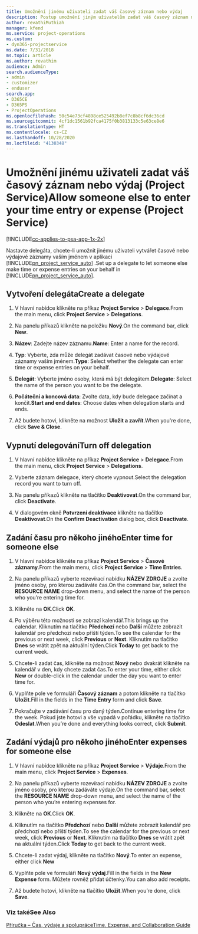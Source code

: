 ```yaml
---
title: Umožnění jinému uživateli zadat váš časový záznam nebo výdaj
description: Postup umožnění jiným uživatelům zadat váš časový záznam nebo výdaj v Project Service
author: revathiMuthiah
manager: kfend
ms.service: project-operations
ms.custom:
- dyn365-projectservice
ms.date: 7/31/2018
ms.topic: article
ms.author: revathim
audience: Admin
search.audienceType:
- admin
- customizer
- enduser
search.app:
- D365CE
- D365PS
- ProjectOperations
ms.openlocfilehash: 50c54e73cf4898ce525492b8ef7c8b8cf6dc36cd
ms.sourcegitcommit: 4cf1dc1561b92fca4175f0b3813133c5e63ce8e6
ms.translationtype: HT
ms.contentlocale: cs-CZ
ms.lasthandoff: 10/28/2020
ms.locfileid: "4130348"
---
```

# <a name="allow-someone-else-to-enter-your-time-entry-or-expense-project-service"></a><span data-ttu-id="e8543-103">Umožnění jinému uživateli zadat váš časový záznam nebo výdaj (Project Service)</span><span class="sxs-lookup"><span data-stu-id="e8543-103">Allow someone else to enter your time entry or expense (Project Service)</span></span>

[!INCLUDE[cc-applies-to-psa-app-1x-2x](../includes/cc-applies-to-psa-app-1x-2x.md)]

<span data-ttu-id="e8543-104">Nastavte delegáta, chcete-li umožnit jinému uživateli vytvářet časové nebo výdajové záznamy vaším jménem v aplikaci [!INCLUDE[pn_project_service_auto](../includes/pn-project-service-auto.md)] .</span><span class="sxs-lookup"><span data-stu-id="e8543-104">Set up a delegate to let someone else make time or expense entries on your behalf in [!INCLUDE[pn_project_service_auto](../includes/pn-project-service-auto.md)].</span></span>  
  
## <a name="create-a-delegate"></a><span data-ttu-id="e8543-105">Vytvoření delegáta</span><span class="sxs-lookup"><span data-stu-id="e8543-105">Create a delegate</span></span>  
  
1.  <span data-ttu-id="e8543-106">V hlavní nabídce klikněte na příkaz **Project Service** > **Delegace**.</span><span class="sxs-lookup"><span data-stu-id="e8543-106">From the main menu, click **Project Service** > **Delegations**.</span></span>  
  
2.  <span data-ttu-id="e8543-107">Na panelu příkazů klikněte na položku **Nový**.</span><span class="sxs-lookup"><span data-stu-id="e8543-107">On the command bar, click **New**.</span></span>  
  
3. <span data-ttu-id="e8543-108">**Název**: Zadejte název záznamu.</span><span class="sxs-lookup"><span data-stu-id="e8543-108">**Name**: Enter a name for the record.</span></span>  
  
4. <span data-ttu-id="e8543-109">**Typ**: Vyberte, zda může delegát zadávat časové nebo výdajové záznamy vaším jménem.</span><span class="sxs-lookup"><span data-stu-id="e8543-109">**Type**: Select whether the delegate can enter time or expense entries on your behalf.</span></span>  
  
5. <span data-ttu-id="e8543-110">**Delegát**: Vyberte jméno osoby, která má být delegátem.</span><span class="sxs-lookup"><span data-stu-id="e8543-110">**Delegate**: Select the name of the person you want to be the delegate.</span></span>  
  
6. <span data-ttu-id="e8543-111">**Počáteční a koncová data**: Zvolte data, kdy bude delegace začínat a končit.</span><span class="sxs-lookup"><span data-stu-id="e8543-111">**Start and end dates**: Choose dates when delegation starts and ends.</span></span>  
  
7.  <span data-ttu-id="e8543-112">Až budete hotovi, klikněte na možnost **Uložit a zavřít**.</span><span class="sxs-lookup"><span data-stu-id="e8543-112">When you're done, click **Save & Close**.</span></span>  
  
## <a name="turn-off-delegation"></a><span data-ttu-id="e8543-113">Vypnutí delegování</span><span class="sxs-lookup"><span data-stu-id="e8543-113">Turn off delegation</span></span>  
  
1.  <span data-ttu-id="e8543-114">V hlavní nabídce klikněte na příkaz **Project Service** > **Delegace**.</span><span class="sxs-lookup"><span data-stu-id="e8543-114">From the main menu, click **Project Service** > **Delegations**.</span></span>  
  
2.  <span data-ttu-id="e8543-115">Vyberte záznam delegace, který chcete vypnout.</span><span class="sxs-lookup"><span data-stu-id="e8543-115">Select the delegation record you want to turn off.</span></span>  
  
3.  <span data-ttu-id="e8543-116">Na panelu příkazů klikněte na tlačítko **Deaktivovat**.</span><span class="sxs-lookup"><span data-stu-id="e8543-116">On the command bar, click **Deactivate**.</span></span>  
  
4.  <span data-ttu-id="e8543-117">V dialogovém okně **Potvrzení deaktivace** klikněte na tlačítko **Deaktivovat**.</span><span class="sxs-lookup"><span data-stu-id="e8543-117">On the **Confirm Deactivation** dialog box, click **Deactivate**.</span></span>  
  
## <a name="enter-time-for-someone-else"></a><span data-ttu-id="e8543-118">Zadání času pro někoho jiného</span><span class="sxs-lookup"><span data-stu-id="e8543-118">Enter time for someone else</span></span>  
  
1.  <span data-ttu-id="e8543-119">V hlavní nabídce klikněte na příkaz **Project Service** > **Časové záznamy**.</span><span class="sxs-lookup"><span data-stu-id="e8543-119">From the main menu, click **Project Service** > **Time Entries**.</span></span>  
  
2.  <span data-ttu-id="e8543-120">Na panelu příkazů vyberte rozevírací nabídku **NÁZEV ZDROJE** a zvolte jméno osoby, pro kterou zadáváte čas.</span><span class="sxs-lookup"><span data-stu-id="e8543-120">On the command bar, select the **RESOURCE NAME** drop-down menu, and select the name of the person who you’re entering time for.</span></span>  
  
3.  <span data-ttu-id="e8543-121">Klikněte na **OK**.</span><span class="sxs-lookup"><span data-stu-id="e8543-121">Click **OK**.</span></span>  
  
4.  <span data-ttu-id="e8543-122">Po výběru této možnosti se zobrazí kalendář.</span><span class="sxs-lookup"><span data-stu-id="e8543-122">This brings up the calendar.</span></span> <span data-ttu-id="e8543-123">Kliknutím na tlačítko **Předchozí** nebo **Další** můžete zobrazit kalendář pro předchozí nebo příští týden.</span><span class="sxs-lookup"><span data-stu-id="e8543-123">To see the calendar for the previous or next week, click **Previous** or **Next**.</span></span> <span data-ttu-id="e8543-124">Kliknutím na tlačítko **Dnes** se vrátit zpět na aktuální týden.</span><span class="sxs-lookup"><span data-stu-id="e8543-124">Click **Today** to get back to the current week.</span></span>  
  
5.  <span data-ttu-id="e8543-125">Chcete-li zadat čas, klikněte na možnost **Nový** nebo dvakrát klikněte na kalendář v den, kdy chcete zadat čas.</span><span class="sxs-lookup"><span data-stu-id="e8543-125">To enter your time, either click **New** or double-click in the calendar under the day you want to enter time for.</span></span>  
  
6.  <span data-ttu-id="e8543-126">Vyplňte pole ve formuláři **Časový záznam** a potom klikněte na tlačítko **Uložit**.</span><span class="sxs-lookup"><span data-stu-id="e8543-126">Fill in the fields in the **Time Entry** form and click **Save**.</span></span>  
  
7.  <span data-ttu-id="e8543-127">Pokračujte v zadávání času pro daný týden.</span><span class="sxs-lookup"><span data-stu-id="e8543-127">Continue entering time for the week.</span></span> <span data-ttu-id="e8543-128">Pokud jste hotovi a vše vypadá v pořádku, klikněte na tlačítko **Odeslat**.</span><span class="sxs-lookup"><span data-stu-id="e8543-128">When you’re done and everything looks correct, click **Submit**.</span></span>  
  
## <a name="enter-expenses-for-someone-else"></a><span data-ttu-id="e8543-129">Zadání výdajů pro někoho jiného</span><span class="sxs-lookup"><span data-stu-id="e8543-129">Enter expenses for someone else</span></span>  
  
1.  <span data-ttu-id="e8543-130">V hlavní nabídce klikněte na příkaz **Project Service** > **Výdaje**.</span><span class="sxs-lookup"><span data-stu-id="e8543-130">From the main menu, click **Project Service** > **Expenses**.</span></span>  
  
2.  <span data-ttu-id="e8543-131">Na panelu příkazů vyberte rozevírací nabídku **NÁZEV ZDROJE** a zvolte jméno osoby, pro kterou zadáváte výdaje.</span><span class="sxs-lookup"><span data-stu-id="e8543-131">On the command bar, select the **RESOURCE NAME** drop-down menu, and select the name of the person who you’re entering expenses for.</span></span>  
  
3.  <span data-ttu-id="e8543-132">Klikněte na **OK**.</span><span class="sxs-lookup"><span data-stu-id="e8543-132">Click **OK**.</span></span>  
  
4.  <span data-ttu-id="e8543-133">Kliknutím na tlačítko **Předchozí** nebo **Další** můžete zobrazit kalendář pro předchozí nebo příští týden.</span><span class="sxs-lookup"><span data-stu-id="e8543-133">To see the calendar for the previous or next week, click **Previous** or **Next**.</span></span> <span data-ttu-id="e8543-134">Kliknutím na tlačítko **Dnes** se vrátit zpět na aktuální týden.</span><span class="sxs-lookup"><span data-stu-id="e8543-134">Click **Today** to get back to the current week.</span></span>  
  
5.  <span data-ttu-id="e8543-135">Chcete-li zadat výdaj, klikněte na tlačítko **Nový**.</span><span class="sxs-lookup"><span data-stu-id="e8543-135">To enter an expense, either click **New**</span></span>  
  
6.  <span data-ttu-id="e8543-136">Vyplňte pole ve formuláři **Nový výdaj**.</span><span class="sxs-lookup"><span data-stu-id="e8543-136">Fill in the fields in the **New Expense** form.</span></span> <span data-ttu-id="e8543-137">Můžete rovněž přidat účtenky.</span><span class="sxs-lookup"><span data-stu-id="e8543-137">You can also add receipts.</span></span>  
  
7.  <span data-ttu-id="e8543-138">Až budete hotovi, klikněte na tlačítko **Uložit**.</span><span class="sxs-lookup"><span data-stu-id="e8543-138">When you’re done, click **Save**.</span></span>  
  
### <a name="see-also"></a><span data-ttu-id="e8543-139">Viz také</span><span class="sxs-lookup"><span data-stu-id="e8543-139">See Also</span></span>  
 [<span data-ttu-id="e8543-140">Příručka – Čas, výdaje a spolupráce</span><span class="sxs-lookup"><span data-stu-id="e8543-140">Time, Expense, and Collaboration Guide</span></span>](../psa/time-expense-collaboration-guide.md)
